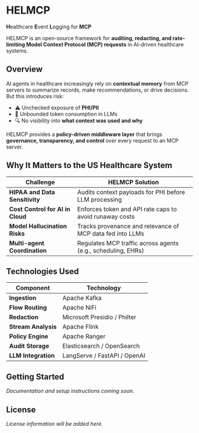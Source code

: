 # HELMCP

**H**ealthcare **E**vent **L**ogging for **MCP**

HELMCP is an open-source framework for **auditing, redacting, and rate-limiting Model Context Protocol (MCP) requests** in AI-driven healthcare systems.

## Overview

AI agents in healthcare increasingly rely on **contextual memory** from MCP servers to summarize records, make recommendations, or drive decisions. But this introduces risk:

- ⚠️ Unchecked exposure of **PHI/PII**
- 💸 Unbounded token consumption in LLMs
- 🔍 No visibility into **what context was used and why**

HELMCP provides a **policy-driven middleware layer** that brings **governance, transparency, and control** over every request to an MCP server.

## Why It Matters to the US Healthcare System

| Challenge | HELMCP Solution |
|-----------|-----------------|
| **HIPAA and Data Sensitivity** | Audits context payloads for PHI before LLM processing |
| **Cost Control for AI in Cloud** | Enforces token and API rate caps to avoid runaway costs |
| **Model Hallucination Risks** | Tracks provenance and relevance of MCP data fed into LLMs |
| **Multi-agent Coordination** | Regulates MCP traffic across agents (e.g., scheduling, EHRs) |

## Technologies Used

| Component | Technology |
|-----------|------------|
| **Ingestion** | Apache Kafka |
| **Flow Routing** | Apache NiFi |
| **Redaction** | Microsoft Presidio / Philter |
| **Stream Analysis** | Apache Flink |
| **Policy Engine** | Apache Ranger |
| **Audit Storage** | Elasticsearch / OpenSearch |
| **LLM Integration** | LangServe / FastAPI / OpenAI |

## Getting Started

*Documentation and setup instructions coming soon.*

## License

*License information will be added here.*

